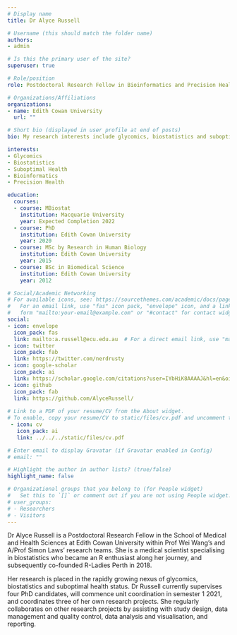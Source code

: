 ```yaml
---
# Display name
title: Dr Alyce Russell

# Username (this should match the folder name)
authors:
- admin

# Is this the primary user of the site?
superuser: true

# Role/position
role: Postdoctoral Research Fellow in Bioinformatics and Precision Health

# Organizations/Affiliations
organizations:
- name: Edith Cowan University
  url: ""

# Short bio (displayed in user profile at end of posts)
bio: My research interests include glycomics, biostatistics and suboptimal health status.

interests:
- Glycomics
- Biostatistics
- Suboptimal Health
- Bioinformatics
- Precision Health

education:
  courses:
  - course: MBiostat
    institution: Macquarie University
    year: Expected Completion 2022
  - course: PhD
    institution: Edith Cowan University
    year: 2020
  - course: MSc by Research in Human Biology
    institution: Edith Cowan University
    year: 2015
  - course: BSc in Biomedical Science
    institution: Edith Cowan University
    year: 2012

# Social/Academic Networking
# For available icons, see: https://sourcethemes.com/academic/docs/page-builder/#icons
#   For an email link, use "fas" icon pack, "envelope" icon, and a link in the
#   form "mailto:your-email@example.com" or "#contact" for contact widget.
social:
- icon: envelope
  icon_pack: fas
  link: mailto:a.russell@ecu.edu.au  # For a direct email link, use "mailto:test@example.org".
- icon: twitter
  icon_pack: fab
  link: https://twitter.com/nerdrusty
- icon: google-scholar
  icon_pack: ai
  link: https://scholar.google.com/citations?user=IYbHiK8AAAAJ&hl=en&oi=ao/
- icon: github
  icon_pack: fab
  link: https://github.com/AlyceRussell/
  
# Link to a PDF of your resume/CV from the About widget.
# To enable, copy your resume/CV to static/files/cv.pdf and uncomment the lines below.
 - icon: cv
   icon_pack: ai
   link: ../../../static/files/cv.pdf

# Enter email to display Gravatar (if Gravatar enabled in Config)
# email: ""

# Highlight the author in author lists? (true/false)
highlight_name: false

# Organizational groups that you belong to (for People widget)
#   Set this to `[]` or comment out if you are not using People widget.
# user_groups:
# - Researchers
# - Visitors
---
```


Dr Alyce Russell is a Postdoctoral Research Fellow in the School of Medical and Health Sciences at Edith Cowan University within Prof Wei Wang’s and A/Prof Simon Laws’ research teams. She is a medical scientist specialising in biostatistics who became an R enthusiast along her journey, and subsequently co-founded R-Ladies Perth in 2018. 

Her research is placed in the rapidly growing nexus of glycomics, biostatistics and suboptimal health status. Dr Russell currently supervises four PhD candidates, will commence unit coordination in semester 1 2021, and coordinates three of her own research projects. She regularly collaborates on other research projects by assisting with study design, data management and quality control, data analysis and visualisation, and reporting.

